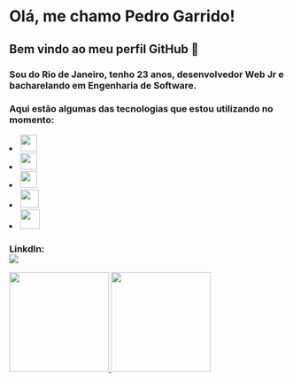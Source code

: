 # Olá, me chamo Pedro Garrido! 
## Bem vindo ao meu perfil GitHub 👋
### Sou do Rio de Janeiro, tenho 23 anos, desenvolvedor Web Jr e bacharelando em Engenharia de Software.
### Aqui estão algumas das tecnologias que estou utilizando no momento:
  <li><img src="https://cdn.jsdelivr.net/gh/devicons/devicon/icons/html5/html5-original.svg" width="30" height="30"/></li>  
  <li><img src="https://cdn.jsdelivr.net/gh/devicons/devicon/icons/css3/css3-original.svg"  width="30" height="30"/></li>
  <li><img src="https://cdn.jsdelivr.net/gh/devicons/devicon/icons/javascript/javascript-original.svg" width="30" height="30"/>
  <li><img src="https://cdn.jsdelivr.net/gh/devicons/devicon/icons/git/git-original.svg" width="33" height="33" /></li>
  <li><img src="https://cdn.jsdelivr.net/gh/devicons/devicon/icons/jquery/jquery-original-wordmark.svg"width="35" height="35" /></li> 

### LinkdIn:<div><a href="https://www.linkedin.com/in/pedro-garrido-1a8482205/" target="_blank"><img src="https://img.shields.io/badge/-LinkedIn-%230077B5?style=for-the-badge&logo=linkedin&logoColor=white" target="_blank"></a></div>          

<div>
<a href="https://github.com/Garridopedro">
<img height="180em" src="https://github-readme-stats.vercel.app/api/top-langs/?username=Garridopedro&layout=compact&langs_count=7&theme=dracula"/>
<img height="180em" src="https://github-readme-stats.vercel.app/api?username=Garridopedro&show_icons=true&theme=dracula&include_all_commits=true&count_private=true"/>
</div>
 
<!--
**Garridopedro/Garridopedro** is a ✨ _special_ ✨ repository because its `README.md` (this file) appears on your GitHub profile.

Here are some ideas to get you started:

- 🔭 I’m currently working on ...
- 🌱 I’m currently learning ...
- 👯 I’m looking to collaborate on ...
- 🤔 I’m looking for help with ...
- 💬 Ask me about ...
- 📫 How to reach me: ...
- 😄 Pronouns: ...
- ⚡ Fun fact: ...
-->
